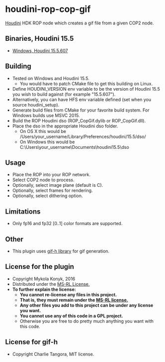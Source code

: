 # houdini-rop-cop-gif

[Houdini](http://www.sidefx.com/index.php) HDK ROP node which creates a gif file from a given COP2 node.

## Binaries, Houdini 15.5
* [Windows, Houdini 15.5.607](https://github.com/ttvd/houdini-rop-cop-gif/files/580245/houdini.rop.cop.gif.15.5.607.zip) 

## Building

* Tested on Windows and Houdini 15.5.
  * You would have to patch CMake file to get this building on Linux.
* Define HOUDINI_VERSION env variable to be the version of Houdini 15.5 you wish to build against (for example "15.5.607").
* Alternatively, you can have HFS env variable defined (set when you source houdini_setup).
* Generate build files from CMake for your favorite build system. For Windows builds use MSVC 2015.
* Build the ROP Houdini dso (ROP_CopGif.dylib or ROP_CopGif.dll).
* Place the dso in the appropriate Houdini dso folder.
  * On OS X this would be /Users/your_username/Library/Preferences/houdini/15.5/dso/
  * On Windows this would be C:\Users\your_username\Documents\houdini15.5\dso

## Usage

* Place the ROP into your ROP network.
* Select COP2 node to process.
* Optionally, select image plane (default is C).
* Optionally, select frames for rendering.
* Optionally, select dithering option.

## Limitations

* Only fp16 and fp32 [0..1] color formats are supported.

## Other

* This plugin uses [gif-h library](https://github.com/ginsweater/gif-h-mit) for gif generation.

## License for the plugin

* Copyright Mykola Konyk, 2016
* Distributed under the [MS-RL License.](http://opensource.org/licenses/MS-RL)
* **To further explain the license:**
  * **You cannot re-license any files in this project.**
  * **That is, they must remain under the [MS-RL license.](http://opensource.org/licenses/MS-RL)**
  * **Any other files you add to this project can be under any license you want.**
  * **You cannot use any of this code in a GPL project.**
  * Otherwise you are free to do pretty much anything you want with this code.
  
## License for gif-h
* Copyright Charlie Tangora, MIT license.
